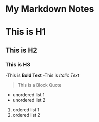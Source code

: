 # My Markdown Notes

# This is H1
## This is H2
### This is H3

-This is **Bold Text**
-This is *Italic Text*

>This is a Block Quote

* unordered list 1
* unordered list 2

1. ordered list 1
1. ordered list 2

